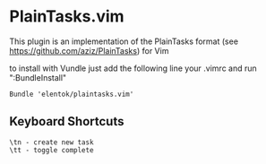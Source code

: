 PlainTasks.vim
==============

This plugin is an implementation of the PlainTasks format
(see https://github.com/aziz/PlainTasks) for Vim

to install with Vundle just add the following line your .vimrc and run ":BundleInstall"

```
Bundle 'elentok/plaintasks.vim'
```

Keyboard Shortcuts
------------------

```
\tn - create new task
\tt - toggle complete

```
